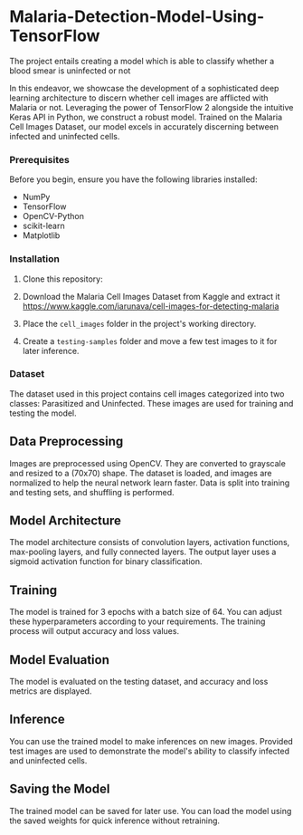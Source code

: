 # Malaria-Detection-Model-Using-TensorFlow
The project entails creating a model which is able to classify whether a blood smear is uninfected or not

In this endeavor, we showcase the development of a sophisticated deep learning architecture to discern whether cell images are afflicted with Malaria or not. Leveraging the power of TensorFlow 2 alongside the intuitive Keras API in Python, we construct a robust model. Trained on the Malaria Cell Images Dataset, our model excels in accurately discerning between infected and uninfected cells.
### Prerequisites

Before you begin, ensure you have the following libraries installed:

- NumPy
- TensorFlow
- OpenCV-Python
- scikit-learn
- Matplotlib

### Installation

1. Clone this repository:



2. Download the Malaria Cell Images Dataset from Kaggle and extract it https://www.kaggle.com/iarunava/cell-images-for-detecting-malaria

3. Place the `cell_images` folder in the project's working directory.

4. Create a `testing-samples` folder and move a few test images to it for later inference.

### Dataset

The dataset used in this project contains cell images categorized into two classes: Parasitized and Uninfected. These images are used for training and testing the model.

## Data Preprocessing

Images are preprocessed using OpenCV. They are converted to grayscale and resized to a (70x70) shape. The dataset is loaded, and images are normalized to help the neural network learn faster. Data is split into training and testing sets, and shuffling is performed.

## Model Architecture
The model architecture consists of convolution layers, activation functions, max-pooling layers, and fully connected layers. The output layer uses a sigmoid activation function for binary classification.
## Training

The model is trained for 3 epochs with a batch size of 64. You can adjust these hyperparameters according to your requirements. The training process will output accuracy and loss values.

## Model Evaluation

The model is evaluated on the testing dataset, and accuracy and loss metrics are displayed.

## Inference

You can use the trained model to make inferences on new images. Provided test images are used to demonstrate the model's ability to classify infected and uninfected cells.

## Saving the Model

The trained model can be saved for later use. You can load the model using the saved weights for quick inference without retraining.
